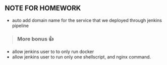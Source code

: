 ## NOTE FOR HOMEWORK 
- auto add domain name for the service that we deployed through jenkins pipeline 

> ### More bonus 👍
- allow jenkins user to to only run docker 
- allow jenkins user to run only one shellscript, and nginx command. 
